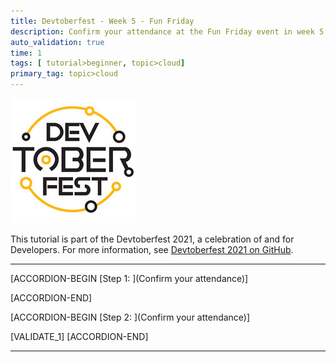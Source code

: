 ```yaml
---
title: Devtoberfest - Week 5 - Fun Friday
description: Confirm your attendance at the Fun Friday event in week 5.
auto_validation: true
time: 1
tags: [ tutorial>beginner, topic>cloud]
primary_tag: topic>cloud
---
```


![Devtoberfest](Devtoberfest.jpg)

This tutorial is part of the Devtoberfest 2021, a celebration of and for Developers. For more information, see [Devtoberfest 2021 on GitHub](https://github.com/SAP-samples/devtoberfest-2021).

---

[ACCORDION-BEGIN [Step 1: ](Confirm your attendance)]



[ACCORDION-END]

[ACCORDION-BEGIN [Step 2: ](Confirm your attendance)]



[VALIDATE_1]
[ACCORDION-END]

---

